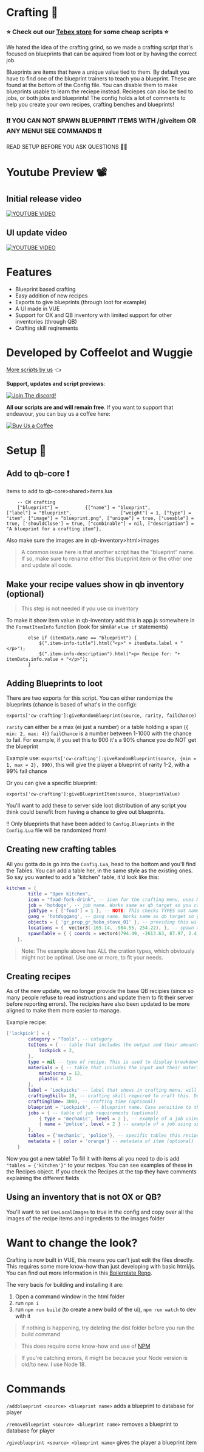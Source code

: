 # Crafting 🔧
### ⭐ Check out our [Tebex store](https://cw-scripts.tebex.io/category/2523396) for some cheap scripts ⭐
We hated the idea of the crafting grind, so we made a crafting script that's focused on blueprints that can be aquired from loot or by having the correct job.

Blueprints are items that have a unique value tied to them. By default you have to find one of the blueprint trainers to teach you a blueprint. These are found at the bottom of the Config file. You can disable them to make blueprints usable to learn the reciepe instead. Reciepes can also be tied to jobs, or both jobs and blueprints! The config holds a lot of comments to help you create your own recipes, crafting benches and blueprints!

### ❗❗ YOU CAN NOT SPAWN BLUEPRINT ITEMS WITH /giveitem OR ANY MENU! SEE COMMANDS ❗❗


READ SETUP BEFORE YOU ASK QUESTIONS 🐱‍🐉

# Youtube Preview 📽
## Initial release video
[![YOUTUBE VIDEO](http://img.youtube.com/vi/NVUlgIOcvbU/0.jpg)](https://youtu.be/NVUlgIOcvbU)

## UI update video
[![YOUTUBE VIDEO](http://img.youtube.com/vi/IzgkVJ3RzDc/0.jpg)](https://youtu.be/IzgkVJ3RzDc)

# Features
- Blueprint based crafting
- Easy addition of new recipes
- Exports to give blueprints (through loot for example)
- A UI made in VUE
- Support for OX and QB inventory with limited support for other inventories (through QB)
- Crafting skill reqirements

# Developed by Coffeelot and Wuggie
[More scripts by us](https://github.com/stars/Coffeelot/lists/cw-scripts)  👈

**Support, updates and script previews**:

[![Join The discord!](https://cdn.discordapp.com/attachments/977876510620909579/1013102122985857064/discordJoin.png)](https://discord.gg/FJY4mtjaKr )

**All our scripts are and will remain free**. If you want to support that endeavour, you can buy us a coffee here:

[![Buy Us a Coffee](https://www.buymeacoffee.com/assets/img/guidelines/download-assets-sm-2.svg)](https://www.buymeacoffee.com/cwscriptbois )
# Setup 🔧
## Add to qb-core ❗
Items to add to qb-core>shared>items.lua 
```
	-- CW crafting
	["blueprint"] =          {["name"] = "blueprint",         ["label"] = "Blueprint",                  ["weight"] = 1, ["type"] = "item", ["image"] = "blueprint.png", ["unique"] = true, ["useable"] = true, ['shouldClose'] = true, ["combinable"] = nil, ["description"] = "A blueprint for a crafting item"},
```
Also make sure the images are in qb-inventory>html>images

> A common issue here is that another script has the "blueprint" name. If so, make sure to rename either this blueprint item or the other one and update all code.

## Make your recipe values show in qb inventory (optional)
> This step is not needed if you use ox inventory

To make it show item value in qb-inventory add this in app.js somewhere in the `FormatItemInfo` function (look for similar `else if` statements)
```
        else if (itemData.name == "blueprint") {
            $(".item-info-title").html("<p>" + itemData.label + "</p>");
            $(".item-info-description").html("<p> Recipe for: "+ itemData.info.value + "</p>");
        }
```

## Adding Blueprints to loot
There are two exports for this script. You can either randomize the blueprints (chance is based of what's in the config):

```
exports['cw-crafting']:giveRandomBlueprint(source, rarity, failChance)
```
`rarity` can either be a max (ei just a number) or a table holding a span (`{ min: 2, max: 4}`)
`failChance` is a number between 1-1000 with the chance to fail. For example, if you set this to 900 it's a 90% chance you do NOT get the blueprint

Example use: `exports['cw-crafting']:giveRandomBlueprint(source, {min = 1, max = 2}, 990)`, this will give the player a blueprint of rarity 1-2, with a 99% fail chance

Or you can give a specific blueprint:
```
exports['cw-crafting']:giveBlueprintItem(source, blueprintValue)
```

You'll want to add these to server side loot distribution of any script you think could benefit from having a chance to give out blueprints.

‼ Only blueprints that have been added to `Config.Blueprints` in the `Config.Lua` file will be randomized from!

## Creating new crafting tables
All you gotta do is go into the `Config.Lua`, head to the bottom and you'll find the Tables. You can add a table her,  in the same style as the existing ones. So say you wanted to add a "kitchen" table, it'd look like this:
```lua
kitchen = {
        title = "Open kitchen",
		icon = "food-fork-drink", -- icon for the crafting menu, uses Material Desgin Icons https://pictogrammers.com/library/mdi/ (optional)
		job = 'hotdogs', -- job name. Works same as qb target so you can use a table with ranks also (I think?) (optional)
		jobType = { ['food'] = 1 }, -- NOTE: This checks TYPES not name. A new qb thing. Means you can have one type for several jobs (optional)
		gang = 'hotdoggang', -- gang name. Works same as qb target so you can use a table with ranks also (I think?) (optional)
        objects = { 'gr_prop_gr_hobo_stove_01' }, -- providing this will make ALL objects of this variant a table, can include multiple (leave empty if this is not what you want, ei objects = {})
		locations = {  vector3(-165.14, -984.55, 254.22), }, -- spawn at these locations (optional)
		spawnTable = { { coords = vector4(794.49, -2613.63, 87.97, 2.4), prop = 'gr_prop_gr_hobo_stove_01' } } -- List of several tables with prop and location. If these are added it will SPAWN a table that's interactable (optional)
    },
```
> Note: The example above has ALL the cration types, which obviously might not be optimal. Use one or more, to fit your needs.

## Creating recipes
As of the new update, we no longer provide the base QB recipies (since so many people refuse to read instructions and update them to fit their server before reporting errors). The recipies have also been updated to be more aligned to make them more easier to manage.

Example recipe:
```lua
['lockpick'] = {
		category = "Tools", -- category 
		toItems = { -- table that includes the output and their amounts, this one will output 2 lockpicks
			lockpick = 2,
		},
		type = nil -- type of recipe. This is used to display breakdown recipes correctly for example. Valid values: nil or 'breakdown' 
		materials = { -- table that includes the input and their material cost
            metalscrap = 12,
            plastic = 12 
        },
        label = 'Lockpicks' -- label that shows in crafting menu, will default to item in toItems (if 1) or the recipe name (in this case 'lockpick') otherwise (optional, higly suggested)
		craftingSkill= 10, -- crafting skill required to craft this. Defaults to 0 if unset (optional)
		craftingTime= 3000, -- crafting time (optional)
        blueprint = 'Lockpick', -- blueprint name. Case sensitive to the blueprint name! (optional)
        jobs = { -- table of job requirements (optional)
			{ type = 'mechanic', level = 2 }, -- example of a job using TYPE rather than name
			{ name = 'police', level = 2 } -- example of a job using specific names
	 	},
		tables = {'mechanic', 'police'}, -- specific tables this recipe can be made at
        metadata = { color = 'orange'} -- metadata of item (optional)
	}
```


Now you got a new table! To fill it with items all you need to do is add `"tables = {'kitchen'}"`  to your recipes. You can see examples of these in the Recipes object. If you check the Recipes at the top they have comments explaining the different fields

## Using an inventory that is not OX or QB?
You'll want to set `UseLocalImages` to true in the config and copy over all the images of the recipe items and ingredients to the images folder

# Want to change the look?
Crafting is now built in VUE, this means you can't just edit the files directly. This requires some more know-how than just developing with basic html/js. You can find out more information in this [Boilerplate Repo](https://github.com/alenvalek/fivem-vuejs-boilerplate).

The very bacis for building and installing it are:
1. Open a command window in the html folder
2. run `npm i`
3. run `npm run build` (to create a new build of the ui), `npm run watch` to dev with it

> If nothing is happening, try deleting the dist folder before you run the build command

> This does require some know-how and use of [NPM](https://docs.npmjs.com/downloading-and-installing-node-js-and-npm)

> If you're catching errors, it might be because your Node version is old/to new. I use Node 18. 

# Commands
`/addblueprint <source> <blueprint name>` adds a blueprint to database for player

`/removeblueprint <source> <blueprint name>` removes a blueprint to database for player

`/giveblueprint <source> <blueprint name>` gives the player a blueprint item